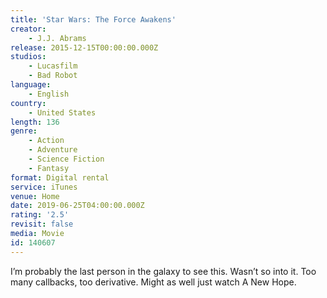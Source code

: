 ```yaml
---
title: 'Star Wars: The Force Awakens'
creator:
    - J.J. Abrams
release: 2015-12-15T00:00:00.000Z
studios:
    - Lucasfilm
    - Bad Robot
language:
    - English
country:
    - United States
length: 136
genre:
    - Action
    - Adventure
    - Science Fiction
    - Fantasy
format: Digital rental
service: iTunes
venue: Home
date: 2019-06-25T04:00:00.000Z
rating: '2.5'
revisit: false
media: Movie
id: 140607
---
```


I’m probably the last person in the galaxy to see this. Wasn’t so into it. Too many callbacks, too derivative. Might as well just watch A New Hope.
